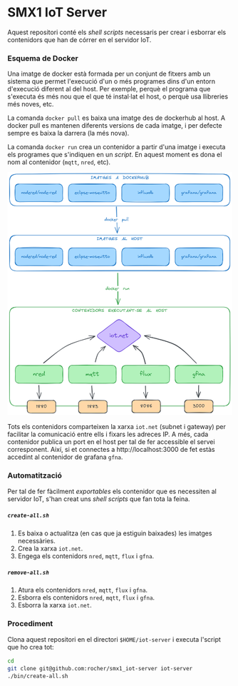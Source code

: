 # SMX1 IoT Server

Aquest repositori conté els _shell scripts_ necessaris per crear i esborrar
els contenidors que han de córrer en el servidor IoT.


### Esquema de Docker

Una imatge de docker està formada per un conjunt de fitxers amb un sistema que
permet l'execució d'un o més programes dins d'un entorn d'execució diferent al
del host. Per exemple, perquè el programa que s'executa és més nou que el que
té instal·lat el host, o perquè usa llibreries més noves, etc.

La comanda `docker pull` es baixa una imatge des de dockerhub al host. A
docker pull es mantenen diferents versions de cada imatge, i per defecte
sempre es baixa la darrera (la més nova).

La comanda `docker run` crea un contenidor a partir d'una imatge i executa els
programes que s'indiquen en un _script_. En aquest moment es dona el nom al
contenidor (`mqtt`, `nred`, etc).

![diagrama de docker](diagrama.excalidraw.png)

Tots els contenidors comparteixen la xarxa `iot.net` (subnet i gateway) per
facilitar la comunicació entre ells i fixars les adreces IP. A més, cada
contenidor publica un port en el host per tal de fer accessible el servei
corresponent. Així, si et connectes a http://localhost:3000 de fet estàs
accedint al contenidor de grafana `gfna`.

### Automatització

Per tal de fer fàcilment _exportables_ els contenidor que es necessiten al
servidor IoT, s'han creat uns _shell scripts_ que fan tota la feina.

##### `create-all.sh`
  1. Es baixa o actualitza (en cas que ja estiguin baixades) les imatges
     necessàries.
  1. Crea la xarxa `iot.net`.
  1. Engega els contenidors `nred`, `mqtt`, `flux` i `gfna`.

##### `remove-all.sh`
   1. Atura els contenidors `nred`, `mqtt`, `flux` i `gfna`.
   1. Esborra els contenidors `nred`, `mqtt`, `flux` i `gfna`.
   1. Esborra la xarxa `iot.net`.


### Procediment

Clona aquest repositori en el directori `$HOME/iot-server` i executa l'script
que ho crea tot:

```sh
cd
git clone git@github.com:rocher/smx1_iot-server iot-server
./bin/create-all.sh
```
